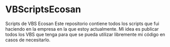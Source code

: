# VBScriptsEcosan
Scripts de VBS Ecosan
Este repositorio contiene todos los scripts que fui haciendo en la empresa en la que estoy actualmente.
Mi idea es publicar todos los VBS que tenga para que se pueda utilizar libremente mi código en casos de necesitarlo. 
